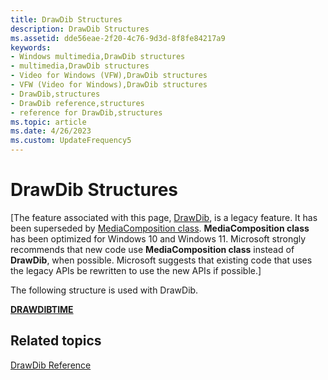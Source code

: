 ```yaml
---
title: DrawDib Structures
description: DrawDib Structures
ms.assetid: dde56eae-2f20-4c76-9d3d-8f8fe84217a9
keywords:
- Windows multimedia,DrawDib structures
- multimedia,DrawDib structures
- Video for Windows (VFW),DrawDib structures
- VFW (Video for Windows),DrawDib structures
- DrawDib,structures
- DrawDib reference,structures
- reference for DrawDib,structures
ms.topic: article
ms.date: 4/26/2023
ms.custom: UpdateFrequency5
---
```


# DrawDib Structures

\[The feature associated with this page, [DrawDib](/windows/win32/multimedia/drawdib), is a legacy feature. It has been superseded by [MediaComposition class](/uwp/api/Windows.Media.Editing.MediaComposition). **MediaComposition class** has been optimized for Windows 10 and Windows 11. Microsoft strongly recommends that new code use **MediaComposition class** instead of **DrawDib**, when possible. Microsoft suggests that existing code that uses the legacy APIs be rewritten to use the new APIs if possible.\]

The following structure is used with DrawDib.

[**DRAWDIBTIME**](/windows/desktop/api/Vfw/ns-vfw-drawdibtime)

## Related topics

<dl> <dt>

[DrawDib Reference](drawdib-reference.md)
</dt> </dl>

 

 




